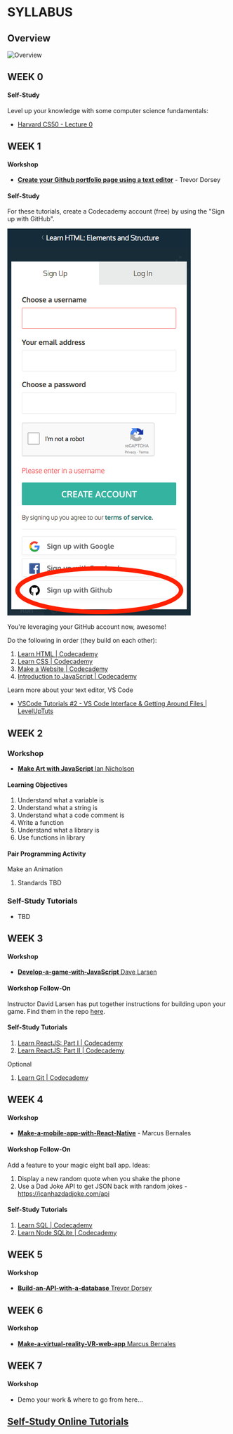 # SYLLABUS

## Overview

![Overview](https://img1.wsimg.com/isteam/ip/bfe125fa-baa0-47fc-8d01-07bbeeea22e2/b0817bc2-35ca-4e68-9f7a-aaf293c764b2.png)

## WEEK 0

#### Self-Study

Level up your knowledge with some computer science fundamentals:

* [Harvard CS50 - Lecture 0](https://www.youtube.com/watch?v=y62zj9ozPOM/)

## WEEK 1

#### Workshop

* [**Create your Github portfolio page using a text editor**](https://github.com/newcoding-bootcamp/1-Create-your-Github-portfolio-page) - Trevor Dorsey

#### Self-Study

For these tutorials, create a Codecademy account (free) by using the "Sign up with GitHub".

![](https://github.com/newcoding-bootcamp/SYLLABUS/blob/master/codecademy-create-account.png)

You're leveraging your GitHub account now, awesome!

Do the following in order (they build on each other):

1. [Learn HTML | Codecademy](https://www.codecademy.com/learn/learn-html)
2. [Learn CSS | Codecademy](https://www.codecademy.com/learn/learn-css)
3. [Make a Website | Codecademy](https://www.codecademy.com/learn/make-a-website)
4. [Introduction to JavaScript | Codecademy](https://www.codecademy.com/learn/introduction-to-javascript)

Learn more about your text editor, VS Code

* [VSCode Tutorials #2 - VS Code Interface & Getting Around Files | LevelUpTuts](https://www.youtube.com/watch?v=u03JqER875w)

## WEEK 2

### Workshop

* <a href="https://github.com/newcoding-bootcamp/2-Make-art-with-JavaScript" target="_blank">**Make Art with JavaScript**  Ian Nicholson</a>

#### Learning Objectives

1. Understand what a variable is
2. Understand what a string is
3. Understand what a code comment is
2. Write a function
3. Understand what a library is
4. Use functions in library

#### Pair Programming Activity

Make an Animation

1. Standards TBD

### Self-Study Tutorials

* TBD

## WEEK 3

#### Workshop

* <a href="https://github.com/newcoding-bootcamp/3-Develop-a-game-with-JavaScript" target="_blank">**Develop-a-game-with-JavaScript**  Dave Larsen</a>

#### Workshop Follow-On

Instructor David Larsen has put together instructions for building upon your game. Find them in the repo [here](https://github.com/newcoding-bootcamp/3-Develop-a-game-with-JavaScript/blob/master/next-steps.md).

#### Self-Study Tutorials

1. [Learn ReactJS: Part I | Codecademy](https://www.codecademy.com/learn/react-101)
1. [Learn ReactJS: Part II | Codecademy](https://www.codecademy.com/learn/react-102)

Optional

1. [Learn Git | Codecademy](https://www.codecademy.com/learn/learn-git)

## WEEK 4

#### Workshop

* [**Make-a-mobile-app-with-React-Native**](https://github.com/mboperator/react-native-workshop)  - Marcus Bernales

#### Workshop Follow-On

Add a feature to your magic eight ball app. Ideas:

1. Display a new random quote when you shake the phone
2. Use a Dad Joke API to get JSON back with random jokes - https://icanhazdadjoke.com/api

#### Self-Study Tutorials

1. [Learn SQL | Codecademy](https://www.codecademy.com/learn/learn-sql)
1. [Learn Node SQLite | Codecademy](https://www.codecademy.com/learn/learn-node-sqlite)

## WEEK 5

#### Workshop

* <a href="https://github.com/newcoding-bootcamp/5-Build-an-API-with-a-database" target="_blank">**Build-an-API-with-a-database**  Trevor Dorsey</a>

## WEEK 6

#### Workshop

* <a href="https://github.com/newcoding-bootcamp/6-Make-a-virtual-reality-VR-web-app" target="_blank">**Make-a-virtual-reality-VR-web-app**  Marcus Bernales</a>

## WEEK 7

#### Workshop

* Demo your work & where to go from here...

## <a href="https://github.com/newcoding-bootcamp/Self-Study-Online-Tutorials" target="_blank">Self-Study Online Tutorials</a>
